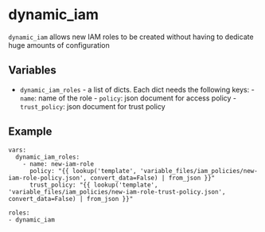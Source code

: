 # dynamic_iam

`dynamic_iam` allows new IAM roles to be created without having to dedicate huge amounts
of configuration

## Variables

* `dynamic_iam_roles` - a list of dicts. Each dict needs the following keys:
      - `name`: name of the role
      - `policy`: json document for access policy
      - `trust_policy`: json document for trust policy

## Example

```
vars:
  dynamic_iam_roles:
    - name: new-iam-role
      policy: "{{ lookup('template', 'variable_files/iam_policies/new-iam-role-policy.json', convert_data=False) | from_json }}"
      trust_policy: "{{ lookup('template', 'variable_files/iam_policies/new-iam-role-trust-policy.json', convert_data=False) | from_json }}"

roles:
- dynamic_iam
```


